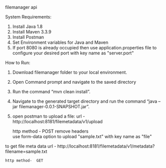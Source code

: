 ﻿filemanager api 
 
 
System Requirements:
1. Install Java 1.8
2. Install Maven 3.3.9
3. Install Postman
4. Set Environment variables for Java and Maven 
5. If port 8080 is already occupied then use application.properties file to configure your desired port with key name as "server.port"

How to Run: 
1. Download filemanager folder to your local environment.   
2. Open Command prompt and navigate to the saved directory
3. Run the command “mvn clean install”.
4. Navigate to the generated target directory and run the command
        “java –jar filemanager-0.0.1-SNAPSHOT.jar”.
5. open postman
to upload a file:
      url -  http://localhost:8181/filemetadata/v1/upload
      
      http method -  POST
      remove headers	
      use form-data option to upload "sample.txt" with key name as "file"		

to get file meta data
    url -  http://localhost:8181/filemetadata/v1/metadata?filename=sample.txt
    
    http method-  GET 
